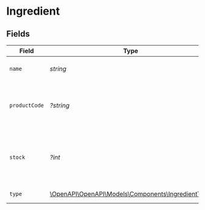 # Ingredient


## Fields

| Field                                                                                          | Type                                                                                           | Required                                                                                       | Description                                                                                    | Example                                                                                        |
| ---------------------------------------------------------------------------------------------- | ---------------------------------------------------------------------------------------------- | ---------------------------------------------------------------------------------------------- | ---------------------------------------------------------------------------------------------- | ---------------------------------------------------------------------------------------------- |
| `name`                                                                                         | *string*                                                                                       | :heavy_check_mark:                                                                             | The name of the ingredient.                                                                    | Sugar Syrup                                                                                    |
| `productCode`                                                                                  | *?string*                                                                                      | :heavy_minus_sign:                                                                             | The product code of the ingredient, only available when authenticated.                         | AC-A2DF3                                                                                       |
| `stock`                                                                                        | *?int*                                                                                         | :heavy_minus_sign:                                                                             | The number of units of the ingredient in stock, only available when authenticated.             | 10                                                                                             |
| `type`                                                                                         | [\OpenAPI\OpenAPI\Models\Components\IngredientType](../../Models/Components/IngredientType.md) | :heavy_check_mark:                                                                             | The type of ingredient.                                                                        |                                                                                                |